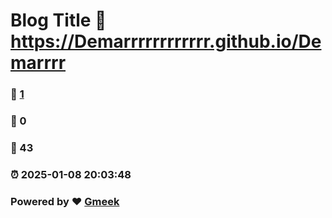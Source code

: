# Blog Title :link: https://Demarrrrrrrrrrrr.github.io/Demarrrr 
### :page_facing_up: [1](https://Demarrrrrrrrrrrr.github.io/Demarrrr/tag.html) 
### :speech_balloon: 0 
### :hibiscus: 43 
### :alarm_clock: 2025-01-08 20:03:48 
### Powered by :heart: [Gmeek](https://github.com/Meekdai/Gmeek)
